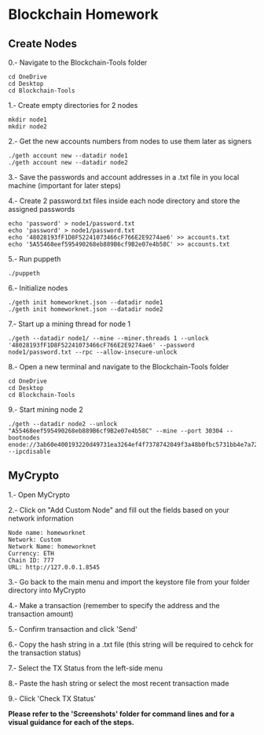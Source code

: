 # Blockchain Homework

## Create Nodes

0.- Navigate to the Blockchain-Tools folder

    cd OneDrive
    cd Desktop
    cd Blockchain-Tools

1.- Create empty directories for 2 nodes

    mkdir node1
    mkdir node2

2.- Get the new accounts numbers from nodes to use them later as signers

    ./geth account new --datadir node1
    ./geth account new --datadir node2

3.- Save the passwords and account addresses in a .txt file in you local machine (important for later steps)

4.- Create 2 password.txt files inside each node directory and store the assigned passwords

    echo 'password' > node1/password.txt
    echo 'password' > node1/password.txt
    echo '48028193fF1D8F52241073466cF766E2E9274ae6' >> accounts.txt
    echo '5A55468eef595490268eb889B6cf9B2e07e4b58C' >> accounts.txt

5.- Run puppeth

    ./puppeth

6.- Initialize nodes

    ./geth init homeworknet.json --datadir node1
    ./geth init homeworknet.json --datadir node2

7.- Start up a mining thread for node 1

    ./geth --datadir node1/ --mine --miner.threads 1 --unlock '48028193fF1D8F52241073466cF766E2E9274ae6' --password node1/password.txt --rpc --allow-insecure-unlock

8.- Open a new terminal and navigate to the Blockchain-Tools folder

    cd OneDrive
    cd Desktop
    cd Blockchain-Tools

9.- Start mining node 2

    ./geth --datadir node2 --unlock "A55468eef595490268eb889B6cf9B2e07e4b58C" --mine --port 30304 --bootnodes enode://3ab60e400193220d49731ea3264ef4f7378742049f3a48b0fbc5731bb4e7a72462cacb0fba0d5b7c4185b158eb504720d94e7c143362fa609daff7d643243b3e@127.0.0.1:30303 --ipcdisable


## MyCrypto

1.- Open MyCrypto

2.- Click on "Add Custom Node" and fill out the fields based on your network information

    Node name: homeworknet
    Network: Custom
    Network Name: homeworknet
    Currency: ETH
    Chain ID: 777
    URL: http://127.0.0.1.8545

  3.- Go back to the main menu and import the keystore file from your folder directory into MyCrypto
  
  4.- Make a transaction (remember to specify the address and the transaction amount)
  
  5.- Confirm transaction and click 'Send'
  
  6.- Copy the hash string in a .txt file (this string will be required to cehck for the transaction status)
  
  7.- Select the TX Status from the left-side menu
  
  8.- Paste the hash string or select the most recent transaction made
  
  9.- Click 'Check TX Status'

**Please refer to the 'Screenshots' folder for command lines and for a visual guidance for each of the steps.**
